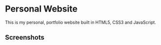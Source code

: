# Personal Website

This is my personal, portfolio website built in HTML5, CSS3 and JavaScript.

## Screenshots

